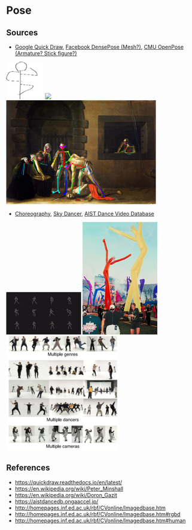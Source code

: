 # Pose

## Sources

* [Google Quick Draw](https://github.com/googlecreativelab/quickdraw-dataset), [Facebook DensePose (Mesh?)](https://github.com/facebookresearch/DensePose), [CMU OpenPose (Armature? Stick figure?)](https://github.com/CMU-Perceptual-Computing-Lab/openpose)

<p float="left">
	<img src="./pix/my_yoga_6.jpg" width=100 />
	<img src="./pix/dense_pose.png" width=400 />
	<img src="./pix/open_pose.png" width=400 />
</p>

* [Choreography](https://experiments.withgoogle.com/living-archive-wayne-mcgregor), [Sky Dancer](https://en.wikipedia.org/wiki/Tube_man
), [AIST Dance Video Database](https://aistdancedb.ongaaccel.jp/)

<p float="left">
	<img src="./pix/choreography.png" width=200 />
	<img src="./pix/sky_dancer.jpg" width=200 />
	<img src="./pix/aist_dance.png" width=300 />
</p>

## References
* https://quickdraw.readthedocs.io/en/latest/
* https://en.wikipedia.org/wiki/Peter_Minshall
* https://en.wikipedia.org/wiki/Doron_Gazit
* https://aistdancedb.ongaaccel.jp/
* http://homepages.inf.ed.ac.uk/rbf/CVonline/Imagedbase.htm
* http://homepages.inf.ed.ac.uk/rbf/CVonline/Imagedbase.htm#rgbd
* http://homepages.inf.ed.ac.uk/rbf/CVonline/Imagedbase.htm#human
